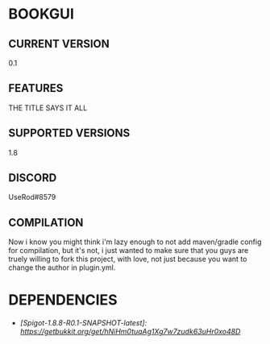 # BOOKGUI 

## CURRENT VERSION
0.1

## FEATURES
THE TITLE SAYS IT ALL

## SUPPORTED VERSIONS
1.8

## DISCORD
UseRod#8579

## COMPILATION
Now i know you might think i'm lazy enough to not add maven/gradle config for compilation, but it's not, i just wanted to make sure that you guys are truely willing to fork this project, with love, not just because you want to change the author in plugin.yml.

# DEPENDENCIES

- ###### [Spigot-1.8.8-R0.1-SNAPSHOT-latest]: https://getbukkit.org/get/hNiHm0tuqAg1Xg7w7zudk63uHr0xo48D
